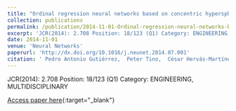 ```yaml
---
title: "Ordinal regression neural networks based on concentric hyperspheres"
collection: publications
permalink: /publication/2014-11-01-Ordinal-regression-neural-networks-based-on-concentric-hyperspheres
excerpt: 'JCR(2014): 2.708 Position: 18/123 (Q1) Category: ENGINEERING, MULTIDISCIPLINARY'
date: 2014-11-01
venue: 'Neural Networks'
paperurl: 'http://dx.doi.org/10.1016/j.neunet.2014.07.001'
citation: ' Pedro Antonio Gutiérrez,  Peter Tino,  César Hervás-Martínez, &quot;Ordinal regression neural networks based on concentric hyperspheres.&quot; Neural Networks, Vol. 59, 2014, pp.51–60.'
---
```

JCR(2014): 2.708 Position: 18/123 (Q1) Category: ENGINEERING, MULTIDISCIPLINARY

[Access paper here](http://dx.doi.org/10.1016/j.neunet.2014.07.001){:target="_blank"}
